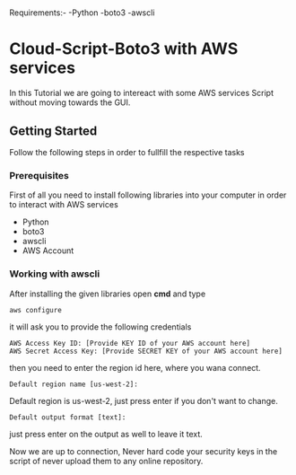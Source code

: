 # 


Requirements:-
  -Python
  -boto3
  -awscli

# Cloud-Script-Boto3 with AWS services

In this Tutorial we are going to intereact with some AWS services Script without moving towards the GUI.

## Getting Started
Follow the following steps in order to fullfill the respective tasks


### Prerequisites

First of all you need to install following libraries into your computer in order to interact with AWS services
  * Python
  * boto3
  * awscli
  * AWS Account

### Working with awscli

After installing the given libraries open **cmd** and type

```
aws configure
```

it will ask you to provide the following credentials 

```
AWS Access Key ID: [Provide KEY ID of your AWS account here]
AWS Secret Access Key: [Provide SECRET KEY of your AWS account here]
```
then you need to enter the region id here, where you wana connect.
```
Default region name [us-west-2]:
```
Default region is us-west-2, just press enter if you don't want to change.
```
Default output format [text]:
```
just press enter on the output as well to leave it text.

Now we are up to connection, Never hard code your security keys in the script of never upload them to any online repository.


